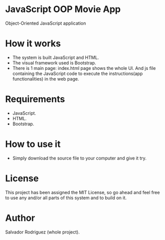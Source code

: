 # JavaScript OOP Movie App
Object-Oriented JavaScript application

# How it works
* The system is built JavaScript and HTML.
* The visual framework used is Bootstrap.
* There is 1 main page: index.html page shows the whole UI. And js file containing the JavaScript code to execute the instructions(app functionalities) in the web page.

# Requirements
* JavaScript.
* HTML.
* Bootstrap.

# How to use it
* Simply download the source file to your computer and give it try.

# License
This project has been assigned the MIT License, so go ahead and feel free to use any and/or all parts of this system and to build on it.

# Author
Salvador Rodriguez (whole project).
